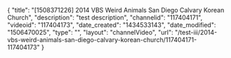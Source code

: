 {
    "title": "[1508371226] 2014 VBS Weird Animals San Diego Calvary Korean Church",
    "description": "test description",
    "channelid": "117404171",
    "videoid": "117404173",
    "date_created": "1434533143",
    "date_modified": "1506470025",
    "type": "",
    "layout": "channelVideo",
    "url": "\/test-iii\/2014-vbs-weird-animals-san-diego-calvary-korean-church\/117404171-117404173"
}